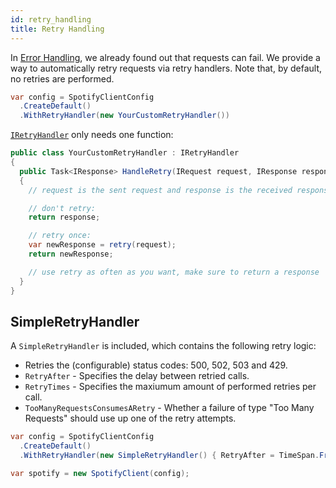 ```yaml
---
id: retry_handling
title: Retry Handling
---
```


In [Error Handling](error_handling.md), we already found out that requests can fail. We provide a way to automatically retry requests via retry handlers. Note that, by default, no retries are performed.

```csharp
var config = SpotifyClientConfig
  .CreateDefault()
  .WithRetryHandler(new YourCustomRetryHandler())
```

[`IRetryHandler`](https://github.com/JohnnyCrazy/SpotifyAPI-NET/blob/master/SpotifyAPI.Web/Http/Interfaces/IRetryHandler.cs) only needs one function:

```csharp
public class YourCustomRetryHandler : IRetryHandler
{
  public Task<IResponse> HandleRetry(IRequest request, IResponse response, IRetryHandler.RetryFunc retry)
  {
    // request is the sent request and response is the received response, obviously

    // don't retry:
    return response;

    // retry once:
    var newResponse = retry(request);
    return newResponse;

    // use retry as often as you want, make sure to return a response
  }
}
```

## SimpleRetryHandler

A `SimpleRetryHandler` is included, which contains the following retry logic:

* Retries the (configurable) status codes: 500, 502, 503 and 429.
* `RetryAfter` - Specifies the delay between retried calls.
* `RetryTimes` - Specifies the maxiumum amount of performed retries per call.
* `TooManyRequestsConsumesARetry` - Whether a failure of type "Too Many Requests" should use up one of the retry attempts.

```csharp
var config = SpotifyClientConfig
  .CreateDefault()
  .WithRetryHandler(new SimpleRetryHandler() { RetryAfter = TimeSpan.FromSeconds(1) });

var spotify = new SpotifyClient(config);
```
